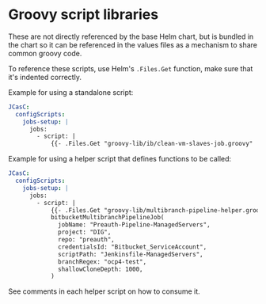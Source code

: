 # Groovy script libraries

These are not directly referenced by the base Helm chart, but is bundled in the chart so it can be referenced in the
values files as a mechanism to share common groovy code.

To reference these scripts, use Helm's `.Files.Get` function, make sure that it's indented correctly.

Example for using a standalone script:

```yaml
JCasC:
  configScripts:
    jobs-setup: |
      jobs:
        - script: |
            {{- .Files.Get "groovy-lib/ib/clean-vm-slaves-job.groovy" | nindent 6 }}
```

Example for using a helper script that defines functions to be called:

```yaml
JCasC:
  configScripts:
    jobs-setup: |
      jobs:
        - script: |
            {{- .Files.Get "groovy-lib/multibranch-pipeline-helper.groovy" | nindent 6 }}
            bitbucketMultibranchPipelineJob(
              jobName: "Preauth-Pipeline-ManagedServers",
              project: "DIG",
              repo: "preauth",
              credentialsId: "Bitbucket_ServiceAccount",
              scriptPath: "Jenkinsfile-ManagedServers",
              branchRegex: "ocp4-test",
              shallowCloneDepth: 1000,
            )
```

See comments in each helper script on how to consume it.
